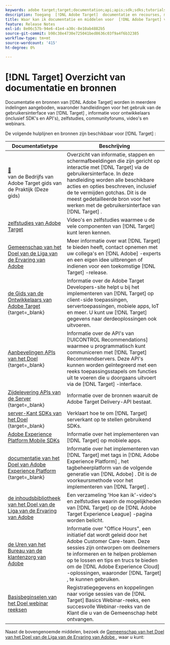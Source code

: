 ```yaml
---
keywords: adobe target;target;documentation;api;apis;sdk;sdks;tutorials;doc;documentatie
description: Toegang  [!DNL Adobe Target]  documentatie en recourses, met inbegrip van online hulp, leerprogramma's, video's, en ontwikkelaarsdocumentatie (SDKs, APIs, en de bibliotheken van JavaScript).
title: Waar kan ik documentatie en middelen voor  [!DNL Adobe Target] vinden?
feature: Release Notes
exl-id: 8e06c57b-94e6-41e4-a30c-8e10ab4882b5
source-git-commit: b98c38e4730e725041bed8636c03f9a4f6b32385
workflow-type: tm+mt
source-wordcount: '415'
ht-degree: 0%

---
```


# [!DNL Target] Overzicht van documentatie en bronnen

Documentatie en bronnen van [!DNL Adobe Target] worden in meerdere indelingen aangeboden, waaronder handleidingen voor het gebruik van de gebruikersinterface van [!DNL Target] , informatie voor ontwikkelaars (inclusief SDK&#39;s en API&#39;s), zelfstudies, communityforums, video&#39;s en webinars.

De volgende hulplijnen en bronnen zijn beschikbaar voor [!DNL Target] :

| Documentatietype | Beschrijving |
| --- | --- |
| [&#128279;](/help/main/target-home.md)<br> van de Bedrijfs van Adobe Target gids van de Praktijk (Deze gids) | Overzicht van informatie, stappen en schermafbeeldingen die zijn gericht op interactie met [!DNL Target] via de gebruikersinterface. In deze handleiding worden alle beschikbare acties en opties beschreven, inclusief de te vermijden gotchas. Dit is de meest gedetailleerde bron voor het werken met de gebruikersinterface van [!DNL Target] . |
| [ zelfstudies van Adobe Target ](https://experienceleague.adobe.com/docs/target-learn/tutorials/overview.html) | Video&#39;s en zelfstudies waarmee u de vele componenten van [!DNL Target] kunt leren kennen. |
| [ Gemeenschap van het Doel van de Liga van de Ervaring van Adobe ](https://experienceleaguecommunities.adobe.com/t5/adobe-target/ct-p/adobe-target-community) | Meer informatie over wat [!DNL Target] te bieden heeft, contact opnemen met uw collega&#39;s en [!DNL Adobe] -experts en een eigen idee uitbrengen of indienen voor een toekomstige [!DNL Target] -release. |
| [ de Gids van de Ontwikkelaars van Adobe Target ](https://experienceleague.adobe.com/docs/target-dev/developer/overview.html){target=_blank} | Informatie over de Adobe Target Developers-site helpt u bij het implementeren van [!DNL Target] op client-side toepassingen, servertoepassingen, mobiele apps, IoT en meer. U kunt uw [!DNL Target] gegevens naar derdeoplossingen ook uitvoeren. |
| [ Aanbevelingen APIs van het Doel ](https://experienceleague.adobe.com/docs/target-dev/developer/api/recommendations-api/overview.html){target=_blank} | Informatie over de API&#39;s van [!UICONTROL Recommendations] waarmee u programmatisch kunt communiceren met [!DNL Target] Recommendservers. Deze API&#39;s kunnen worden geïntegreerd met een reeks toepassingsstapels om functies uit te voeren die u doorgaans uitvoert via de [!DNL Target] -interface. |
| [ Zijdelevering APIs van de Server ](https://experienceleague.adobe.com/docs/target-dev/developer/server-side/server-side-overview.html){target=_blank} | Informatie over de bronnen waaruit de Adobe Target Delivery-API bestaat. |
| [ server-Kant SDKs van het Doel ](https://experienceleague.adobe.com/docs/target-dev/developer/server-side/getting-started.html){target=_blank} | Verklaart hoe te om [!DNL Target] serverkant op te stellen gebruikend SDKs. |
| [ Adobe Experience Platform Mobile SDKs ](https://experienceleague.adobe.com/docs/mobile.html) | Informatie over het implementeren van [!DNL Target] op mobiele apps. |
| [ documentatie van het Doel van Adobe Experience Platform ](https://experienceleague.adobe.com/docs/target-dev/developer/client-side/at-js-implementation/deploy-at-js/implement-target-using-adobe-launch.html){target=_blank} | Informatie over het implementeren van [!DNL Target] met tags in [!DNL Adobe Experience Platform] , het tagbeheerplatform van de volgende generatie van [!DNL Adobe] . Dit is de voorkeursmethode voor het implementeren van [!DNL Target] . |
| [ de inhoudsbibliotheek van het Doel van de Liga van de Ervaring van Adobe ](https://guided.adobe.com/#recommended/solutions/target) | Een verzameling &#39;Hoe kan ik&#39;-video&#39;s en zelfstudies waarin de mogelijkheden van [!DNL Target] op de [!DNL Adobe Target Experience League] -pagina worden belicht. |
| [ de Uren van het Bureau van de klantenzorg van Adobe ](/help/main/cmp-resources-and-contact-information.md#concept_58EA30379D3B48C4848BA2A8C464A5B7) | Informatie over &quot;Office Hours&quot;, een initiatief dat wordt geleid door het Adobe Customer Care-team. Deze sessies zijn ontworpen om deelnemers te informeren en te helpen problemen op te lossen en tips en trucs te bieden om de [!DNL Adobe Experience Cloud] -oplossingen, waaronder [!DNL Target] , te kunnen gebruiken. |
| [ Basisbeginselen van het Doel webinar reeksen ](https://landing.adobe.com/acs/2018/na/adobe-target/registration.html) | Registratiegegevens en koppelingen naar vorige sessies van de [!DNL Target] Basics Webinar-reeks, een succesvolle Webinar-reeks van de Klant die u van de Gemeenschap hebt ontvangen. |

Naast de bovengenoemde middelen, bezoek de [ Gemeenschap van het Doel van het Doel van de Liga van de Ervaring van Adobe ](https://experienceleaguecommunities.adobe.com/t5/adobe-target/ct-p/adobe-target-community), waar u kunt:

